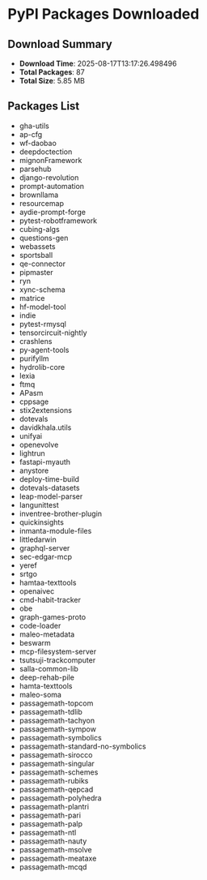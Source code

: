 # PyPI Packages Downloaded

## Download Summary
- **Download Time**: 2025-08-17T13:17:26.498496
- **Total Packages**: 87
- **Total Size**: 5.85 MB

## Packages List
- gha-utils
- ap-cfg
- wf-daobao
- deepdoctection
- mignonFramework
- parsehub
- django-revolution
- prompt-automation
- brownllama
- resourcemap
- aydie-prompt-forge
- pytest-robotframework
- cubing-algs
- questions-gen
- webassets
- sportsball
- qe-connector
- pipmaster
- ryn
- xync-schema
- matrice
- hf-model-tool
- indie
- pytest-rmysql
- tensorcircuit-nightly
- crashlens
- py-agent-tools
- purifyllm
- hydrolib-core
- lexia
- ftmq
- APasm
- cppsage
- stix2extensions
- dotevals
- davidkhala.utils
- unifyai
- openevolve
- lightrun
- fastapi-myauth
- anystore
- deploy-time-build
- dotevals-datasets
- leap-model-parser
- langunittest
- inventree-brother-plugin
- quickinsights
- inmanta-module-files
- littledarwin
- graphql-server
- sec-edgar-mcp
- yeref
- srtgo
- hamtaa-texttools
- openaivec
- cmd-habit-tracker
- obe
- graph-games-proto
- code-loader
- maleo-metadata
- beswarm
- mcp-filesystem-server
- tsutsuji-trackcomputer
- salla-common-lib
- deep-rehab-pile
- hamta-texttools
- maleo-soma
- passagemath-topcom
- passagemath-tdlib
- passagemath-tachyon
- passagemath-sympow
- passagemath-symbolics
- passagemath-standard-no-symbolics
- passagemath-sirocco
- passagemath-singular
- passagemath-schemes
- passagemath-rubiks
- passagemath-qepcad
- passagemath-polyhedra
- passagemath-plantri
- passagemath-pari
- passagemath-palp
- passagemath-ntl
- passagemath-nauty
- passagemath-msolve
- passagemath-meataxe
- passagemath-mcqd
